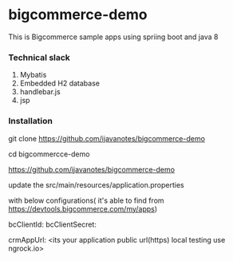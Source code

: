 # bigcommerce-demo
This is Bigcommerce sample apps using spriing boot and java 8



### Technical slack

1. Mybatis
2. Embedded H2 database
3. handlebar.js
4. jsp



### Installation

git clone https://github.com/ijavanotes/bigcommerce-demo



cd bigcommercce-demo

https://github.com/ijavanotes/bigcommerce-demo

update the src/main/resources/application.properties

with below configurations( it's able to find from https://devtools.bigcommerce.com/my/apps)

bcClientId: <client id from bc when create apps>
bcClientSecret: <client scret from bc when create apps>

crmAppUrl: <its your application public url(https) local testing use ngrock.io>















